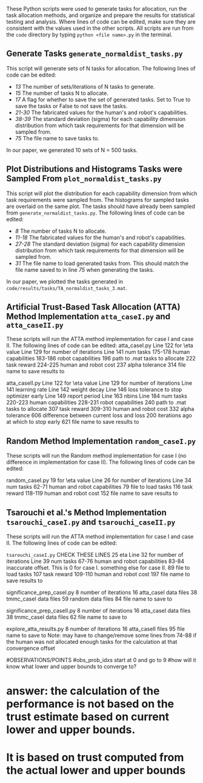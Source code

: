 These Python scripts were used to generate tasks for allocation, run the task allocation methods, and organize and prepare the results for statistical testing and analysis. Where lines of code can be edited, make sure they are consistent with the values used in the other scripts. All scripts are run from the `code` directory by typing `python <file name>.py` in the terminal.

## Generate Tasks `generate_normaldist_tasks.py`

This script will generate sets of N tasks for allocation. The following lines of code can be edited:
* _13_ The number of sets/iterations of N tasks to generate.
* _15_ The number of tasks N to allocate. 
* _17_ A flag for whether to save the set of generated tasks. Set to True to save the tasks or False to not save the tasks.
* _21-30_ The fabricated values for the human's and robot's capabilities.
* _38-39_ The standard deviation (sigma) for each capability dimension distribution from which task requirements for that dimension will be sampled from.
* _75_ The file name to save tasks to.

In our paper, we generated 10 sets of N = 500 tasks.


## Plot Distributions and Histograms Tasks were Sampled From `plot_normaldist_tasks.py`

This script will plot the distribution for each capability dimension from which task requirements were sampled from. The histograms for sampled tasks are overlaid on the same plot. The tasks should have already been sampled from `generate_normaldist_tasks.py`. The following lines of code can be edited:
* _8_ The number of tasks N to allocate.
* _11-18_ The fabricated values for the human's and robot's capabilities.
* _27-28_ The standard deviation (sigma) for each capability dimension distribution from which task requirements for that dimension will be sampled from.
* _31_ The file name to load generated tasks from. This should match the file name saved to in line _75_ when generating the tasks. 

In our paper, we plotted the tasks generated in `code/results/tasks/TA_normaldist_tasks_3.mat`.


## Artificial Trust-Based Task Allocation (ATTA) Method Implementation `atta_caseI.py` and `atta_caseII.py`

These scripts will run the ATTA method implementation for case I and case II. The following lines of code can be edited:
atta_caseI.py
Line 122 for \eta value
Line 129 for number of iterations
Line 141 num tasks
175-178 human capabilities
183-186 robot capabilities
196 path to .mat tasks to allocate
222 task reward
224-225 human and robot cost
237 alpha tolerance
314 file name to save results to

atta_caseII.py 
Line 122 for \eta value
Line 129 for number of iterations
Line 141 learning rate
Line 142 weight decay
Line 146 loss tolerance to stop optimizer early
Line 149 report period
Line 163 nbins
Line 184 num tasks
220-223 human capabilities
228-231 robot capabilities
240 path to .mat tasks to allocate
307 task reward
309-310 human and robot cost
332 alpha tolerance
606 difference between current loss and loss 200 iterations ago at which to stop early
621 file name to save results to


## Random Method Implementation `random_caseI.py`

These scripts will run the Random method implementation for case I (no difference in implementation for case II). The following lines of code can be edited:

random_caseI.py
19 for \eta value
Line 26 for number of iterations
Line 34 num tasks
62-71 human and robot capabilities
79 file to load tasks
116 task reward
118-119 human and robot cost
152 file name to save results to


## Tsarouchi et al.'s Method Implementation `tsarouchi_caseI.py` and `tsarouchi_caseII.py`

These scripts will run the ATTA method implementation for case I and case II. The following lines of code can be edited:

`tsarouchi_caseI.py` CHECK THESE LINES
25 eta
Line 32 for number of iterations
Line 39 num tasks
67-76 human and robot capabilities
83-84 inaccurate offset. This is 0 for case I. something else for case II.
89 file to load tasks
107 task reward
109-110 human and robot cost
197 file name to save results to



significance_prep_caseI.py
8 number of iterations
16 atta_caseI data files
38 tmmc_caseI data files
59 random data files
84 file name to save to

significance_prep_caseII.py
8 number of iterations
16 atta_caseI data files
38 tmmc_caseI data files
62 file name to save to



explore_atta_results.py
8 number of iterations
16 atta_caseII files
95 file name to save to
Note: may have to change/remove some lines from 74-88 if the human was not allocated enough tasks for the calculation at that convergence offset



#OBSERVATIONS/POINTS
#obs_prob_idxs start at 0 and go to 9
#how will it know what lower and upper bounds to converge to?
#    answer: the calculation of the performance is not based on the trust estimate based on current lower and upper bounds.
#        It is based on trust computed from the actual lower and upper bounds
